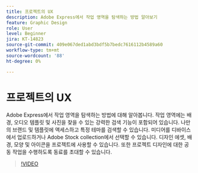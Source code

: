 ```yaml
---
title: 프로젝트의 UX
description: Adobe Express에서 작업 영역을 탐색하는 방법 알아보기
feature: Graphic Design
role: User
level: Beginner
jira: KT-14823
source-git-commit: 409e067ded1abd3bdf5b7bedc7616112b4589a60
workflow-type: tm+mt
source-wordcount: '88'
ht-degree: 0%

---
```


# 프로젝트의 UX

Adobe Express에서 작업 영역을 탐색하는 방법에 대해 알아봅니다. 작업 영역에는 배경, 오디오 템플릿 및 사진을 찾을 수 있는 강력한 검색 기능이 포함되어 있습니다. 나만의 브랜드 및 템플릿에 액세스하고 특정 테마를 검색할 수 있습니다. 미디어를 디바이스에서 업로드하거나 Adobe Stock collection에서 선택할 수 있습니다. 디자인 에셋, 배경, 모양 및 아이콘을 프로젝트에 사용할 수 있습니다. 또한 프로젝트 디자인에 대한 공동 작업을 수행하도록 동료를 초대할 수 있습니다.

>[!VIDEO](https://video.tv.adobe.com/v/3426932?quality=12&learn=on&hidetitle=true)
